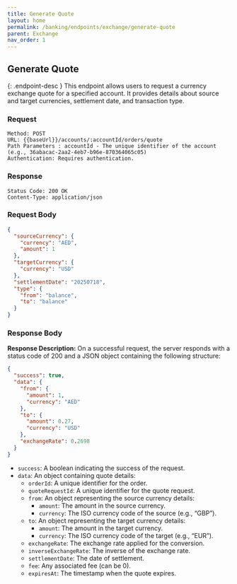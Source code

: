 ```yaml
---
title: Generate Quote
layout: home
permalink: /banking/endpoints/exchange/generate-quote
parent: Exchange
nav_order: 1
---
```


## Generate Quote

{: .endpoint-desc }
This endpoint allows users to request a currency exchange quote for a specified account. It provides details about source and target currencies, settlement date, and transaction type.

### Request

```
Method: POST
URL: {{baseUrl}}/accounts/:accountId/orders/quote
Path Parameters : accountId - The unique identifier of the account (e.g., 36abacac-2aa2-4eb7-b96e-870364065c05)
Authentication: Requires authentication.
```

### Response

```
Status Code: 200 OK
Content-Type: application/json
```

### Request Body

```json
{
  "sourceCurrency": {
    "currency": "AED",
    "amount": 1
  },
  "targetCurrency": {
    "currency": "USD"
  },
  "settlementDate": "20250718",
  "type": {
    "from": "balance",
    "to": "balance"
  }
}
```

### Response Body

**Response Description:** On a successful request, the server responds with a status code of 200 and a JSON object containing the following structure:

```json
{
  "success": true,
  "data": {
    "from": {
      "amount": 1,
      "currency": "AED"
    },
    "to": {
      "amount": 0.27,
      "currency": "USD"
    },
    "exchangeRate": 0.2698
  }
}
```

- `success`: A boolean indicating the success of the request.
- `data`: An object containing quote details:
  - `orderId`: A unique identifier for the order.
  - `quoteRequestId`: A unique identifier for the quote request.
  - `from`: An object representing the source currency details:
    - `amount`: The amount in the source currency.
    - `currency`: The ISO currency code of the source (e.g., “GBP”).
  - `to`: An object representing the target currency details:
    - `amount`: The amount in the target currency.
    - `currency`: The ISO currency code of the target (e.g., “EUR”).
  - `exchangeRate`: The exchange rate applied for the conversion.
  - `inverseExchangeRate`: The inverse of the exchange rate.
  - `settlementDate`: The date of settlement.
  - `fee`: Any associated fee (can be 0).
  - `expiresAt`: The timestamp when the quote expires.
